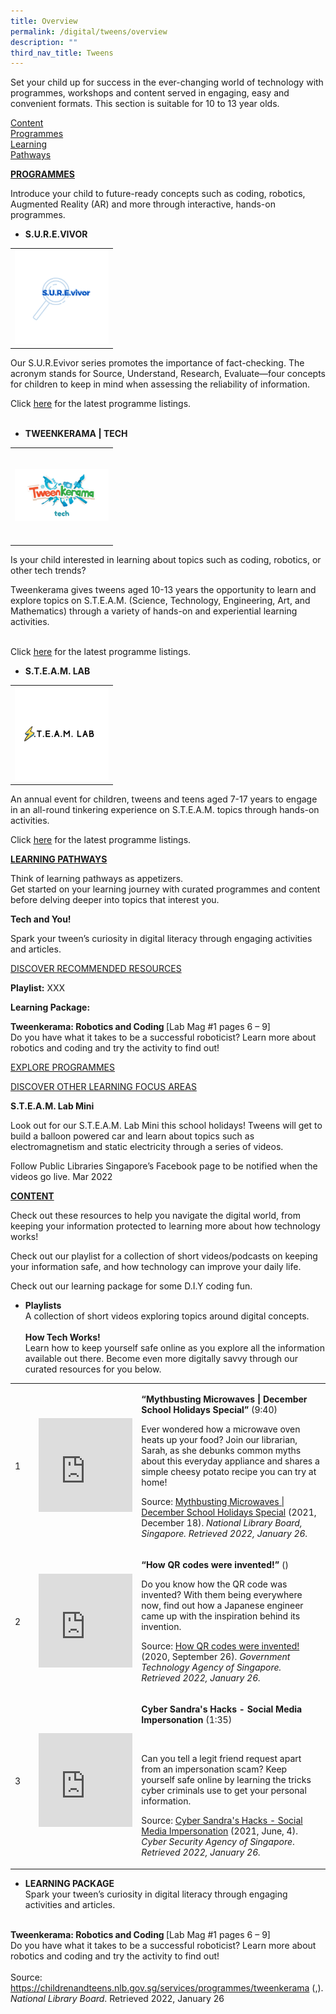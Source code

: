 ```yaml
---
title: Overview
permalink: /digital/tweens/overview
description: ""
third_nav_title: Tweens
---
```

Set your child up for success in the ever-changing world of technology with programmes, workshops and content served in engaging, easy and convenient formats. This section is suitable for 10 to 13 year olds.

<div class="row is-multiline">
  <div class="col is-one-third">
    <div class="clickbox is-sky-indigo">
      <a href="/digital/tweens/content">
        <span>Content</span>
      </a>
    </div>
  </div>
  <div class="col is-one-third">
    <div class="clickbox is-sky-indigo">
      <a href="/digital/tweens/programmes">
        <span>Programmes</span>
      </a>
    </div>
  </div>
  <div class="col is-one-third">
    <div class="clickbox is-sky-indigo">
      <a href="/digital/tweens/learning-pathways">
        <span>Learning<br>Pathways</span>
      </a>
    </div>
  </div>
</div>

<p><strong><u>PROGRAMMES</u></strong></p>
<p>Introduce your child to future-ready concepts such as coding, robotics, Augmented Reality (AR) and more through interactive, hands-on programmes.</p>
<ul>
<li><strong>S.U.R.E.VIVOR</strong></li>
</ul>
<table border="0" style="border-collapse: collapse; width: 35%;"><tbody><tr><td height="150" width="150"><img src="/images/digital/SUREvivor.jpg"></td></tr></tbody></table><p>Our S.U.R.Evivor series promotes the importance of fact-checking. The acronym stands for Source, Understand, Research, Evaluate—four concepts for children to keep in mind when assessing the reliability of information.&nbsp;</p>
<p>Click <u><a href="https://www.eventbrite.sg/o/golibrary-national-library-board-singapore-26735252849" target="_blank">here</a></u> for the latest programme listings.<br><br></p>
<ul>
<li><strong>TWEENKERAMA | TECH</strong></li>
</ul>
<table border="0" style="border-collapse: collapse; width: 45%;"><tbody><tr><td height="150" width="150"><img src="/images/digital/Digital-Prog-Children-02b.png"></td></tr></tbody></table>
<p>Is your child interested in learning about topics such as coding, robotics, or other tech trends?&nbsp;</p>
<p>Tweenkerama gives tweens aged 10-13 years the opportunity to learn and explore topics on S.T.E.A.M. (Science, Technology, Engineering, Art, and Mathematics) through a variety of hands-on and experiential learning activities.</p>
<p><br>Click <u><a href="https://www.eventbrite.sg/o/golibrary-national-library-board-singapore-26735252849" target="_blank">here</a></u> for the latest programme listings.</p>
<ul>
<li><strong>S.T.E.A.M. LAB</strong></li>
</ul>
<table border="0" style="border-collapse: collapse; width: 45%;"><tbody><tr><td height="150" width="150"><img src="images/digital/steamlab.jpg"></td></tr></tbody></table>
<p>An annual event for children, tweens and teens aged 7-17 years to engage in an all-round tinkering experience on S.T.E.A.M. topics through hands-on activities.</p>
<p>Click <u><a href="https://www.eventbrite.sg/o/golibrary-national-library-board-singapore-26735252849" target="_blank">here</a></u> for the latest programme listings.</p>
<p><strong><u>LEARNING PATHWAYS</u></strong></p>
<p>Think of learning pathways as appetizers. <br>Get started on your learning journey with curated programmes and content before delving deeper into topics that interest you.</p>
<p><strong>Tech and You!</strong></p>
<p>Spark your tween’s curiosity in digital literacy through engaging activities and articles.</p>
<p><u>DISCOVER RECOMMENDED RESOURCES</u></p>
<p><strong>Playlist:</strong> XXX</p>
<p><strong>Learning Package: </strong></p>
<p><strong>Tweenkerama: Robotics and Coding </strong>[Lab Mag #1 pages 6 – 9]<strong><br></strong>Do you have what it takes to be a successful roboticist? Learn more about robotics and coding and try the activity to find out!</p>
<p><u>EXPLORE PROGRAMMES</u></p>
<p><u>DISCOVER OTHER LEARNING FOCUS AREAS</u></p>
<p><strong>S.T.E.A.M. Lab Mini</strong></p>
<p>Look out for our S.T.E.A.M. Lab Mini this school holidays! Tweens will get to build a balloon powered car and learn about topics such as electromagnetism and static electricity through a series of videos.</p>
<p>Follow Public Libraries Singapore’s Facebook page to be notified when the videos go live. Mar 2022</p>
<p><strong><u>CONTENT</u></strong></p>
<p>Check out these resources to help you navigate the digital world, from keeping your information protected to learning more about how technology works!</p>
<p>Check out our playlist for a collection of short videos/podcasts on keeping your information safe, and how technology can improve your daily life.</p>
<p>Check out our learning package for some D.I.Y coding fun.</p>
<ul>
<li><strong>Playlists<br></strong>A collection of short videos exploring topics around digital concepts.<br><br><strong>How Tech Works!<br></strong>Learn how to keep yourself safe online as you explore all the information available out there. Become even more digitally savvy through our curated resources for you below.</li>
</ul>
<table width="602">
<tbody>
<tr>
<td width="35">
<p>1</p>
</td>
<td width="148">
<p><iframe allowfullscreen="" allow="accelerometer; autoplay; clipboard-write; encrypted-media; gyroscope; picture-in-picture" frameborder="0" title="YouTube video player" src="https://www.youtube.com/embed/H_rlit9yV4A" height="150" width="150"></iframe></p>
</td>
<td width="419">
<p><strong>“Mythbusting Microwaves | December School Holidays Special” </strong>(9:40)</p>
<p>Ever wondered how a microwave oven heats up your food? Join our librarian, Sarah, as she debunks common myths about this everyday appliance and shares a simple cheesy potato recipe you can try at home!</p>
<p>Source: <a href="https://youtu.be/H_rlit9yV4A">Mythbusting Microwaves | December School Holidays Special</a> (2021, December 18). <em>National Library Board, Singapore. Retrieved 2022, January 26.</em></p>
</td>
</tr>
<tr>
<td width="35">
<p>2</p>
</td>
<td width="148">
<p><iframe allowfullscreen="" allow="accelerometer; autoplay; clipboard-write; encrypted-media; gyroscope; picture-in-picture" frameborder="0" title="YouTube video player" src="https://www.youtube.com/embed/cswo_6kj0Ug" height="150" width="150"></iframe></p>
</td>
<td width="419">
<p><strong>“How QR codes were invented!” </strong>()</p>
<p>Do you know how the QR code was invented? With them being everywhere now, find out how a Japanese engineer came up with the inspiration behind its invention.</p>
<p>Source: <a href="https://youtu.be/cswo_6kj0Ug">How QR codes were invented!</a> (2020, September 26). <em>Government Technology Agency of Singapore. Retrieved 2022, January 26.</em></p>
</td>
</tr>
<tr>
<td width="35">
<p>3</p>
</td>
<td width="148">
<p><iframe allowfullscreen="" allow="accelerometer; autoplay; clipboard-write; encrypted-media; gyroscope; picture-in-picture" frameborder="0" title="YouTube video player" src="https://www.youtube.com/embed/Ta6qq7wnpcA" height="150" width="150"></iframe></p>
</td>
<td width="419">
<p><strong>Cyber Sandra's Hacks - Social Media Impersonation </strong>(1:35)</p>
<p>&nbsp;</p>
<p>Can you tell a legit friend request apart from an impersonation scam? Keep yourself safe online by learning the tricks cyber criminals use to get your personal information.</p>
<p>Source: <a href="https://youtu.be/Ta6qq7wnpcA">Cyber Sandra's Hacks - Social Media Impersonation</a> (2021, June, 4). <em>Cyber Security Agency of Singapore</em>. <em>Retrieved 2022, January 26.</em></p>
</td>
</tr>
</tbody>	
</table>
<ul>
<li><strong>LEARNING PACKAGE </strong><br>Spark your tween’s curiosity in digital literacy through engaging activities and articles.</li>
</ul>
<p><br><strong>Tweenkerama: Robotics and Coding </strong>[Lab Mag #1 pages 6 – 9]<strong><br></strong>Do you have what it takes to be a successful roboticist? Learn more about robotics and coding and try the activity to find out! <br><br>Source: <a href="https://childrenandteens.nlb.gov.sg/services/programmes/tweenkerama">https://childrenandteens.nlb.gov.sg/services/programmes/tweenkerama</a> (,). <em>National Library Board</em>. Retrieved 2022, January 26</p>